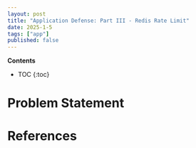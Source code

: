 ```yaml
---
layout: post
title: "Application Defense: Part III - Redis Rate Limit"
date: 2025-1-5
tags: ["app"]
published: false
---
```


**Contents**
* TOC
{:toc}

# Problem Statement





# References

[^1]: []()